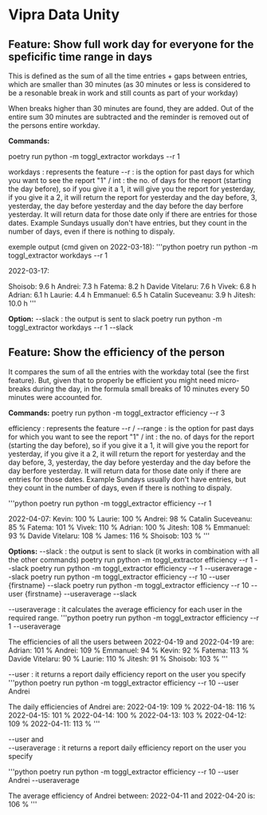 Vipra Data Unity
==========

Feature: Show full work day for everyone for the speficific time range in days
------------
This is defined as the sum of all the time entries + gaps between entries, which are smaller than 30 minutes (as 30 minutes or less is considered to be a resonable break in work and still counts as part of your workday)

When breaks higher than 30 minutes are found, they are added. Out of the entire sum 30 minutes are subtracted and the reminder is removed out of the persons entire workday.

**Commands:**

poetry run python -m toggl_extractor workdays --r 1

workdays         : represents the feature
--r              : is the option for past days for which you
                   want to see the report 
"1" / int        : the no. of days for the report (starting the day before), so if you 
give it a 1, it will give you the report for yesterday, if you give it a 2, it will return 
the report for yesterday and the day before, 3, yesterday, the day before yesterday and 
the day before the day berfore yesterday. It will return data for those date only if there 
are entries for those dates. Example Sundays usually don't have entries, but they count in 
the number of days, even if there is nothing to dispaly.


exemple output (cmd given on 2022-03-18):
'''python
poetry run python -m toggl_extractor workdays --r 1

2022-03-17:

Shoisob: 9.6 h
Andrei: 7.3 h
Fatema: 8.2 h
Davide Vitelaru: 7.6 h
Vivek: 6.8 h
Adrian: 6.1 h
Laurie: 4.4 h
Emmanuel: 6.5 h
Catalin Suceveanu: 3.9 h
Jitesh: 10.0 h
'''

**Option:**
--slack     : the output is sent to slack
             poetry run python -m toggl_extractor workdays --r 1 --slack


Feature: Show the efficiency of the person
-------

It compares the sum of all the entries with the workday total (see the first feature).
But, given that to properly be efficient you might need micro-breaks during the day,
in the formula small breaks of 10 minutes every 50 minutes were accounted for.

**Commands:**
poetry run python -m toggl_extractor efficiency --r 3

efficiency      : represents the feature
--r / --range   : is the option for past days for which you
                 want to see the report 
"1" / int       : the no. of days for the report (starting the day before), so if you give
 it a 1, it will give you the report for yesterday, if you give it a 2, it will return the
  report for yesterday and the day before, 3, yesterday, the day before yesterday and the 
  day before the day berfore yesterday. It will return data for those date only if there 
  are entries for those dates. Example Sundays usually don't have entries, but they count 
  in the number of days, even if there is nothing to dispaly.

'''python
poetry run python -m toggl_extractor efficiency --r 1 

2022-04-07:
Kevin: 100 %
Laurie: 100 %
Andrei: 98 %
Catalin Suceveanu: 85 %
Fatema: 101 %
Vivek: 110 %
Adrian: 100 %
Jitesh: 108 %
Emmanuel: 93 %
Davide Vitelaru: 108 %
James: 116 %
Shoisob: 103 %
'''

**Options:**
--slack         : the output is sent to slack 
                  (it works in combination with all the other commands)
                  poetry run python -m toggl_extractor efficiency --r 1 --slack
                  poetry run python -m toggl_extractor efficiency --r 1 --useraverage --slack
                  poetry run python -m toggl_extractor efficiency --r 10 --user {firstname} --slack
                  poetry run python -m toggl_extractor efficiency --r 10 --user {firstname} --useraverage --slack

--useraverage   : it calculates the average efficiency for each user
                  in the required range.
'''python
poetry run python -m toggl_extractor efficiency --r 1 --useraverage

The efficiencies of all the users between 2022-04-19 and 2022-04-19 are:
Adrian: 101 %
Andrei: 109 %
Emmanuel: 94 %
Kevin: 92 %
Fatema: 113 %
Davide Vitelaru: 90 %
Laurie: 110 %
Jitesh: 91 %
Shoisob: 103 %
'''
                
--user          : it returns a report daily efficiency report on the user
                 you specify
'''python
poetry run python -m toggl_extractor efficiency --r 10 --user Andrei

The daily efficiencies of Andrei are:
2022-04-19: 109 %
2022-04-18: 116 %
2022-04-15: 101 %
2022-04-14: 100 %
2022-04-13: 103 %
2022-04-12: 109 %
2022-04-11: 113 %
'''

--user and        
--useraverage      : it returns a report daily efficiency report on the user
                     you specify

'''python
poetry run python -m toggl_extractor efficiency --r 10 --user Andrei --useraverage            

The average efficiency of Andrei between:
2022-04-11 and 2022-04-20 is: 106 %
'''
